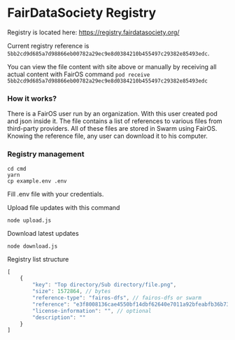 # FairDataSociety Registry

Registry is located here: https://registry.fairdatasociety.org/

Current registry reference is `5bb2cd9d685a7d98866eb00782a29ec9e8d0384210b455497c29382e85493edc`.

You can view the file content with site above or manually by receiving all actual content with FairOS
command `pod receive 5bb2cd9d685a7d98866eb00782a29ec9e8d0384210b455497c29382e85493edc`

### How it works?

There is a FairOS user run by an organization. With this user created pod and json inside it. The file contains a list
of references to various files from third-party providers. All of these files are stored in Swarm using FairOS. Knowing
the reference file, any user can download it to his computer.

### Registry management

```
cd cmd
yarn
cp example.env .env
```

Fill .env file with your credentials.

Upload file updates with this command

`node upload.js`

Download latest updates

`node download.js`

Registry list structure

```js
[
    {
        "key": "Top directory/Sub directory/file.png",
        "size": 1572864, // bytes
        "reference-type": "fairos-dfs", // fairos-dfs or swarm
        "reference": "e3f8008136cae4550bf14dbf62640e7011a92bfeabfb36b736c684c98f3999301639402745",
        "license-information": "", // optional
        "description": ""
    }
]
```
